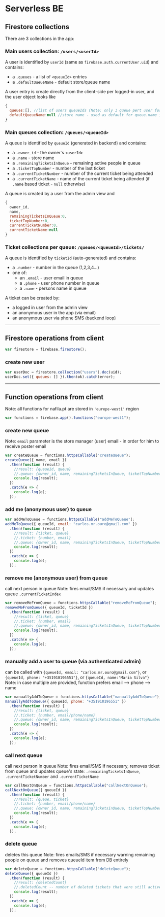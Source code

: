 # Serverless BE

## Firestore collections

There are 3 collections in the app:

### Main users collection: `/users/<userId>`

A user is identified by `userId` (same as `firebase.auth.currentUser.uid`) and contains:

- a `.queues` - a list of `<queueId>` entries
- a `.defaultQueueName` - default store/queue name

A user entry is create directly from the client-side per logged-in user, and the user object looks like

```javascript
{
  queues:[], //list of users queueIds (Note: only 1 queue pert user for current app flows)
  defaultQueueName:null //store name - used as default for queue.name input
}
```

### Main queues collection: `/queues/<queueId>`

A queue is identified by `queueId` (generated in backend) and contains:

- a `.owner_id` - the owner's `<userId>`
- a `.name` - store name
- a `.remainingTicketsInQueue` - remaining active people in queue
- a `.ticketTopNumber` - number of the last ticket
- a `.currentTicketNumber` - number of the current ticket being attended
- a `.currentTicketName` - name of the current ticket being attended (if `.name` based ticket - `null` otherwise)

A queue is created by a user from the admin view and

```javascript
{
  owner_id,
  name,
  remainingTicketsInQueue:0,
  ticketTopNumber:0,
  currentTicketNumber:0,
  currentTicketName:null
}
```

### Ticket collections per queue: `/queues/<queueId>/tickets/`

A queue is identified by `ticketId` (auto-generated) and contains:

- a `.number` - number in the queue (1,2,3,4...)
- one of:
  - an `.email` - user email in queue
  - a `.phone` - user phone number in queue
  - a `.name` - persons name in queue

A ticket can be created by:

- a logged in user from the admin view
- an anonymous user in the app (via email)
- an anonymous user via phone SMS (backend loop)

---

## Firestore operations from client

```javascript
var firestore = firebase.firestore();
```

### create new user

```javascript
var userDoc = firestore.collection("users").doc(uid);
userDoc.set({ queues: [] }).then(ok).catch(error);
```

---

## Function operations from client

Note: all functions for nafila.pt are stored in `'europe-west1'` region

```javascript
var functions = firebase.app().functions("europe-west1");
```

### create new queue

Note: `email` parameter is the store manager (user) email - in order for him to receive poster email

```javascript
var createQueue = functions.httpsCallable("createQueue");
createQueue({ name, email })
  .then(function (result) {
    //result: {queueId, queue}
    //.queue: {owner_id, name, remainingTicketsInQueue, ticketTopNumber, currentTicketNumber, currentTicketName}
    console.log(result);
  })
  .catch(e => {
    console.log(e);
  });
```

### add me (anonymous user) to queue

```javascript
var addMeToQueue = functions.httpsCallable("addMeToQueue");
addMeToQueue({ queueId, email: "carlos.mr.ouro@gmail.com" })
  .then(function (result) {
    //result: {ticket, queue}
    //.ticket: {number, email}
    //.queue: {owner_id, name, remainingTicketsInQueue, ticketTopNumber, currentTicketNumber, currentTicketName}
    console.log(result);
  })
  .catch(e => {
    console.log(e);
  });
```

### remove me (anonymous user) from queue

call next person in queue
Note: fires email/SMS if necessary and updates queue `.currentTicketIndex`

```javascript
var removeMeFromQueue = functions.httpsCallable("removeMeFromQueue");
removeMeFromQueue({ queueId, ticketId })
  .then(function (result) {
    //result: {ticket, queue}
    //.ticket: {number, email}
    //.queue: {owner_id, name, remainingTicketsInQueue, ticketTopNumber, currentTicketNumber, currentTicketName}
    console.log(result);
  })
  .catch(e => {
    console.log(e);
  });
```

### manually add a user to queue (via authenticated admin)

can be called with `{queueId, email: "carlos.mr.ouro@gmail.com"}`, or `{queueId, phone: "+351910196551"}`, or `{queueId, name:"Maria Silva"}`
Note: in case multiple are provided, function prefers email --> phone --> name

```javascript
var manuallyAddToQueue = functions.httpsCallable("manuallyAddToQueue");
manuallyAddToQueue({ queueId, phone: "+351910196551" })
  .then(function (result) {
    //result: {ticket, queue}
    //.ticket: {number, email/phone/name}
    //.queue: {owner_id, name, remainingTicketsInQueue, ticketTopNumber, currentTicketNumber, currentTicketName}
    console.log(result);
  })
  .catch(e => {
    console.log(e);
  });
```

### call next queue

call next person in queue
Note: fires email/SMS if necessary, removes ticket from queue and updates queue's state: `.remainingTicketsInQueue`, `.currentTicketNumber` and `.currentTicketName`

```javascript
var callNextOnQueue = functions.httpsCallable("callNextOnQueue");
callNextOnQueue({ queueId })
  .then(function (result) {
    //result: {queue, ticket}
    //.ticket: {number, email/phone/name}
    //.queue: {owner_id, name, remainingTicketsInQueue, ticketTopNumber, currentTicketNumber, currentTicketName}
    console.log(result);
  })
  .catch(e => {
    console.log(e);
  });
```

### delete queue

deletes this queue
Note: fires emails/SMS if necessary warning remaining people on queue and removes queueId item from DB entirely

```javascript
var deleteQueue = functions.httpsCallable("deleteQueue");
deleteQueue({ queueId })
  .then(function (result) {
    //result: {deletedCount}
    //.deletedCount -- number of deleted tickets that were still active in queue
    console.log(result);
  })
  .catch(e => {
    console.log(e);
  });
```
